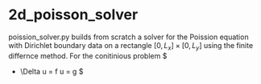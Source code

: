 # 2d_poisson_solver
poission_solver.py builds from scratch a solver for the Poission equation with Dirichlet boundary data on a rectangle $[0,L_x] \times [0,L_y]$ using the finite differnce method. For the conitinious problem 
$
  - \Delta u = f
    u = g 
$

